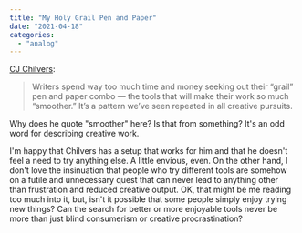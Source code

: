 ```yaml
---
title: "My Holy Grail Pen and Paper"
date: "2021-04-18"
categories: 
  - "analog"
---
```


[CJ Chilvers](https://www.cjchilvers.com/blog/my-holy-grail-pen-and-paper):

> Writers spend way too much time and money seeking out their “grail” pen and paper combo — the tools that will make their work so much “smoother.” It’s a pattern we’ve seen repeated in all creative pursuits.

Why does he quote "smoother" here? Is that from something? It's an odd word for describing creative work.

I'm happy that Chilvers has a setup that works for him and that he doesn't feel a need to try anything else. A little envious, even. On the other hand, I don't love the insinuation that people who try different tools are somehow on a futile and unnecessary quest that can never lead to anything other than frustration and reduced creative output. OK, that might be me reading too much into it, but, isn't it possible that some people simply enjoy trying new things? Can the search for better or more enjoyable tools never be more than just blind consumerism or creative procrastination?
